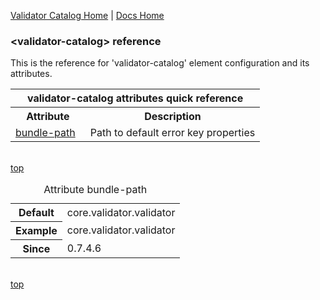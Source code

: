 [Validator Catalog Home](index.md) | [Docs Home](../../index.md)

### &lt;validator-catalog&gt; reference <a name="top"/>

This is the reference for 'validator-catalog' element configuration and its attributes.

<table width="100%">
	<tr>
		<th colspan="2">validator-catalog attributes quick reference</th>
	</tr>
	<tr>
		<th width="30%">Attribute</th>
		<th width="70%">Description</th>
	</tr>
	<tr>
		<td><a href="#bundle-path">bundle-path</a></td>
		<td>Path to default error key properties</td>
	</tr>	
</table>

<br/><a href="#top">top</a><br/>

<table>
	<caption>Attribute <a name="bundle-path">bundle-path</a></caption>
	<tr>
		<th>Default</th>
		<td>core.validator.validator</td>
	</tr>
	<tr>
		<th>Example</th>
		<td>core.validator.validator</td>
	</tr>	
	<tr>
		<th>Since</th>
		<td>0.7.4.6</td>
	</tr>
</table>

<br/><a href="#top">top</a><br/>

